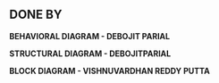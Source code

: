 DONE BY
---

**BEHAVIORAL DIAGRAM - DEBOJIT PARIAL**

**STRUCTURAL DIAGRAM - DEBOJITPARIAL**

**BLOCK DIAGRAM - VISHNUVARDHAN REDDY PUTTA**
